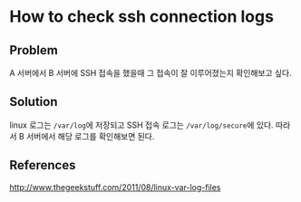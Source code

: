 # How to check ssh connection logs

## Problem

A 서버에서 B 서버에 SSH 접속을 했을때 그 접속이 잘 이루어졌는지 확인해보고 싶다.

## Solution

linux 로그는 `/var/log`에 저장되고 SSH 접속 로그는 `/var/log/secure`에 있다. 따라서 B 서버에서 해당 로그를 확인해보면 된다.

## References

<http://www.thegeekstuff.com/2011/08/linux-var-log-files>